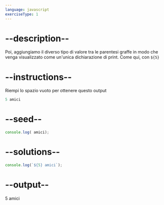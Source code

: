 ```yaml
---
language: javascript
exerciseType: 1
---
```


# --description--

Poi, aggiungiamo il diverso tipo di valore tra le parentesi graffe in modo che venga visualizzato come un'unica dichiarazione di print.
Come qui, con `${5}`

# --instructions--

Riempi lo spazio vuoto per ottenere questo output
```javascript
5 amici
```

# --seed--

```javascript
console.log( amici);
```

# --solutions--

```javascript
console.log(`${5} amici`);
```

# --output--

5 amici
